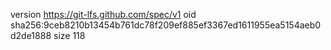 version https://git-lfs.github.com/spec/v1
oid sha256:9ceb8210b13454b761dc78f209ef885ef3367ed1611955ea5154aeb0d2de1888
size 118
